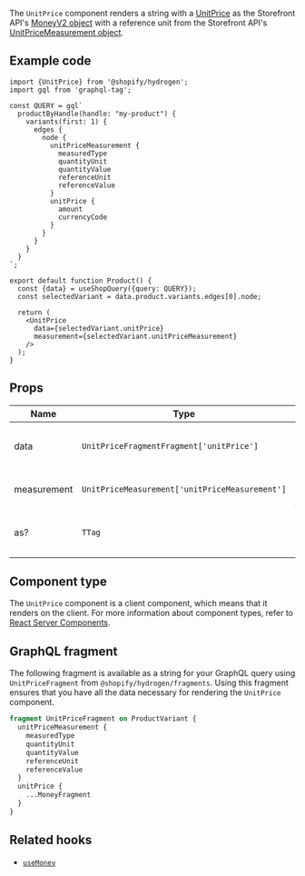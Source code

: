 <!-- This file is generated from source code in the Shopify/hydrogen repo. Edit the files in /packages/hydrogen/src/components/UnitPrice and run 'yarn generate-docs' at the root of this repo. For more information, refer to https://github.com/Shopify/shopify-dev/blob/main/content/internal/operations/hydrogen-reference-docs.md. -->

The `UnitPrice` component renders a string with a [UnitPrice](/themes/pricing-payments/unit-pricing) as the
Storefront API's [MoneyV2 object](/api/storefront/reference/common-objects/moneyv2) with a reference unit from the Storefront API's [UnitPriceMeasurement object](/api/storefront/reference/products/unitpricemeasurement).

## Example code

```tsx
import {UnitPrice} from '@shopify/hydrogen';
import gql from 'graphql-tag';

const QUERY = gql`
  productByHandle(handle: "my-product") {
    variants(first: 1) {
      edges {
        node {
          unitPriceMeasurement {
            measuredType
            quantityUnit
            quantityValue
            referenceUnit
            referenceValue
          }
          unitPrice {
            amount
            currencyCode
          }
        }
      }
    }
  }
`;

export default function Product() {
  const {data} = useShopQuery({query: QUERY});
  const selectedVariant = data.product.variants.edges[0].node;

  return (
    <UnitPrice
      data={selectedVariant.unitPrice}
      measurement={selectedVariant.unitPriceMeasurement}
    />
  );
}
```

## Props

| Name        | Type                                                      | Description                                                                                                                     |
| ----------- | --------------------------------------------------------- | ------------------------------------------------------------------------------------------------------------------------------- |
| data        | <code>UnitPriceFragmentFragment['unitPrice']</code>       | An object with keys that correspond to the Storefront API's [MoneyV2 object](/api/storefront/reference/common-objects/moneyv2). |
| measurement | <code>UnitPriceMeasurement['unitPriceMeasurement']</code> | A [UnitPriceMeasurement object](/api/storefront/reference/products/unitpricemeasurement).                                       |
| as?         | <code>TTag</code>                                         | An HTML tag to be rendered as the base element wrapper. The default is `div`.                                                   |

## Component type

The `UnitPrice` component is a client component, which means that it renders on the client. For more information about component types, refer to [React Server Components](/custom-storefronts/hydrogen/framework/react-server-components).

## GraphQL fragment

The following fragment is available as a string for your GraphQL query using `UnitPriceFragment` from `@shopify/hydrogen/fragments`. Using this fragment ensures that you have all the data necessary for rendering the `UnitPrice` component.

```graphql
fragment UnitPriceFragment on ProductVariant {
  unitPriceMeasurement {
    measuredType
    quantityUnit
    quantityValue
    referenceUnit
    referenceValue
  }
  unitPrice {
    ...MoneyFragment
  }
}
```

## Related hooks

- [`useMoney`](/api/hydrogen/hooks/primitive/usemoney)
